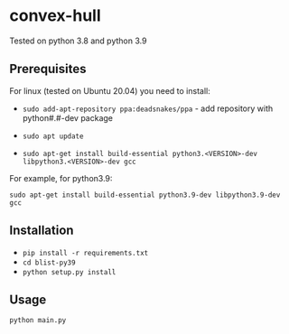 # convex-hull
Tested on python 3.8 and python 3.9
## Prerequisites
For linux (tested on Ubuntu 20.04) you need to install:

- `sudo add-apt-repository ppa:deadsnakes/ppa` - add repository with python#.#-dev package
- `sudo apt update`

- `sudo apt-get install build-essential python3.<VERSION>-dev libpython3.<VERSION>-dev gcc`

For example, for python3.9:

`sudo apt-get install build-essential python3.9-dev libpython3.9-dev gcc`

## Installation
- `pip install -r requirements.txt`
- `cd blist-py39`
- `python setup.py install`

## Usage
`python main.py`